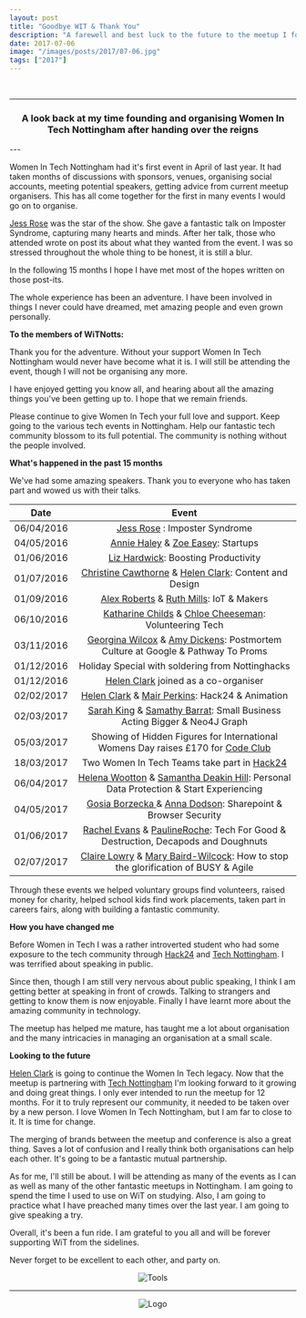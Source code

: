 ```yaml
---
layout: post
title: "Goodbye WIT & Thank You"
description: "A farewell and best luck to the future to the meetup I founded and organised for a number of years."
date: 2017-07-06
image: "/images/posts/2017/07-06.jpg"
tags: ["2017"]
---
```


<br/>

---

<center>
<h3> A look back at my time founding and organising Women In Tech Nottingham after handing over the reigns</h3>
</center>
--- 
<br/>

Women In Tech Nottingham had it's first event in April of last year. It had taken months of discussions with sponsors, venues, organising social accounts, meeting potential speakers, getting advice from current meetup organisers. This has all come together for the first in many events I would go on to organise.

[Jess Rose](https://twitter.com/jesslynnrose) was the star of the show. She gave a fantastic talk on Imposter Syndrome, capturing many hearts and minds. After her talk, those who attended wrote on post its about what they wanted from the event. I was so stressed throughout the whole thing to be honest, it is still a blur.

In the following 15 months I hope I have met most of the hopes written on those post-its.

The whole experience has been an adventure. I have been involved in things I never could have dreamed, met amazing people and even grown personally.

**To the members of WiTNotts:**

Thank you for the adventure. Without your support Women In Tech Nottingham would never have become what it is. I will still be attending the event, though I will not be organising any more.

I have enjoyed getting you know all, and hearing about all the amazing things you've been getting up to. I hope that we remain friends.

Please continue to give Women In Tech your full love and support. Keep going to the various tech events in Nottingham. Help our fantastic tech community blossom to its full potential. The community is nothing without the people involved.

**What's happened in the past 15 months**

We've had some amazing speakers. Thank you to everyone who has taken part and wowed us with their talks.

| Date       |                                                                              Event                                                                               |
| ---------- | :--------------------------------------------------------------------------------------------------------------------------------------------------------------: |
| 06/04/2016 |                                                [Jess Rose](https://twitter.com/jesslynnrose) : Imposter Syndrome                                                 |
| 04/05/2016 |                                [Annie Haley](https://twitter.com/MultiPie) & [Zoe Easey](https://twitter.com/epixmedia): Startups                                |
| 01/06/2016 |                                            [Liz Hardwick](https://twitter.com/Tech_Geek_Girl): Boosting Productivity                                             |
| 01/07/2016 |                     [Christine Cawthorne](https://twitter.com/crocstar) & [Helen Clark](https://twitter.com/LittleHelli): Content and Design                     |
| 01/09/2016 |                            [Alex Roberts](https://twitter.com/lexicobob) & [Ruth Mills](https://twitter.com/ruthmills): IoT & Makers                             |
| 06/10/2016 |                [Katharine Childs](https://twitter.com/primaryicttech) & [Chloe Cheeseman](https://twitter.com/chloe_cheeseman): Volunteering Tech                |
| 03/11/2016 |    [Georgina Wilcox](https://twitter.com/GeorginaWilcox) & [Amy Dickens](https://twitter.com/RedRoxProjects): Postmortem Culture at Google & Pathway To Proms    |
| 01/12/2016 |                                                         Holiday Special with soldering from Nottinghacks                                                         |
| 01/12/2016 |                                             [Helen Clark](https://twitter.com/LittleHelli) joined as a co-organiser                                              |
| 02/02/2017 |                       [Helen Clark](https://twitter.com/LittleHelli) & [Mair Perkins](https://twitter.com/mairperkins): Hack24 & Animation                       |
| 02/03/2017 |        [Sarah King](https://twitter.com/weareunstuck) & [Samathy Barrat](https://twitter.com/Samathy_Barratt): Small Business Acting Bigger & Neo4J Graph        |
| 05/03/2017 |                      Showing of Hidden Figures for International Womens Day raises £170 for [Code Club](https://twitter.com/CodeClubEMids)                       |
| 18/03/2017 |                                          Two Women In Tech Teams take part in [Hack24](http://www.hack24.co.uk/#intro)                                           |
| 06/04/2017 | [Helena Wootton](https://twitter.com/HelenaWootton) & [Samantha Deakin Hill](https://twitter.com/SamanthaJDeakin): Personal Data Protection & Start Experiencing |
| 04/05/2017 |                [Gosia Borzecka ](https://twitter.com/gosiaborzecka) & [Anna Dodson](https://twitter.com/anna_hax): Sharepoint & Browser Security                 |
| 01/06/2017 |       [Rachel Evans](https://twitter.com/rvedotrc) & [PaulineRoche](https://twitter.com/paulineroche): Tech For Good & Destruction, Decapods and Doughnuts       |
| 02/07/2017 |      [Claire Lowry](https://twitter.com/Lowry_83) & [Mary Baird-Wilcock](https://twitter.com/TheSimplifiers): How to stop the glorification of BUSY & Agile      |

Through these events we helped voluntary groups find volunteers, raised money for charity, helped school kids find work placements, taken part in careers fairs, along with building a fantastic community.

**How you have changed me**

Before Women in Tech I was a rather introverted student who had some exposure to the tech community through [Hack24](http://www.hack24.co.uk/) and [Tech Nottingham](http://www.technottingham.com/). I was terrified about speaking in public.

Since then, though I am still very nervous about public speaking, I think I am getting better at speaking in front of crowds. Talking to strangers and getting to know them is now enjoyable. Finally I have learnt more about the amazing community in technology.

The meetup has helped me mature, has taught me a lot about organisation and the many intricacies in managing an organisation at a small scale.

**Looking to the future**

[Helen Clark](https://twitter.com/LittleHelli) is going to continue the Women In Tech legacy. Now that the meetup is partnering with [Tech Nottingham](http://www.technottingham.com/) I'm looking forward to it growing and doing great things. I only ever intended to run the meetup for 12 months. For it to truly represent our community, it needed to be taken over by a new person. I love Women In Tech Nottingham, but I am far to close to it. It is time for change.

The merging of brands between the meetup and conference is also a great thing. Saves a lot of confusion and I really think both organisations can help each other. It's going to be a fantastic mutual partnership.

As for me, I'll still be about. I will be attending as many of the events as I can as well as many of the other fantastic meetups in Nottingham. I am going to spend the time I used to use on WiT on studying. Also, I am going to practice what I have preached many times over the last year. I am going to give speaking a try.

Overall, it's been a fun ride. I am grateful to you all and will be forever supporting WiT from the sidelines.

Never forget to be excellent to each other, and party on.

<div style="text-align:center; width:80%; margin-left: 10%;" markdown="1">
<img src="{{site.baseurl}}/images/posts/2017/07-06/billandted.gif" alt="Tools">
</div>

---

<div style="text-align:center" markdown="1">
<img src="{{site.baseurl}}/images/logo.png" alt="Logo">
</div>
